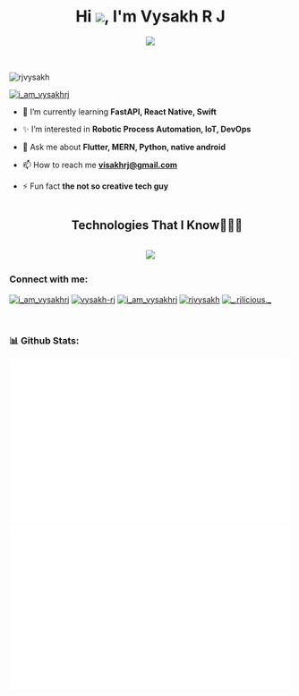 
<h1 align="center">Hi <img src="https://media.giphy.com/media/hvRJCLFzcasrR4ia7z/giphy.gif" width="25">, I'm Vysakh R J</h1>

<p align="center">
  <a href="https://github.com/DenverCoder1/readme-typing-svg"><img src="https://readme-typing-svg.herokuapp.com?font=Time+New+Roman&color=cyan&size=25&center=true&vCenter=true&width=600&height=100&lines=A+full+stack+developer+&hearts;++;An+AI/IoT+Enthusiast,;A+Flutter+Developer,;An+Active+Learner,;Love+to+learn+new+stuffs+&hearts"></a>
</p>

<br>

<p align="left"> <img src="https://komarev.com/ghpvc/?username=rjvysakh&label=Profile%20views&color=0e75b6&style=flat" alt="rjvysakh" /> </p>
<!-- 
<p align="left"> <a href="https://github.com/ryo-ma/github-profile-trophy"><img src="https://github-profile-trophy.vercel.app/?username=vysakhrj" alt="vysakhrj" /></a> </p> -->

<p align="left"> <a href="https://twitter.com/i_am_vysakhrj" target="blank"><img src="https://img.shields.io/twitter/follow/i_am_vysakhrj?logo=twitter&style=for-the-badge" alt="i_am_vysakhrj" /></a> </p>

- 🌱 I’m currently learning **FastAPI, React Native, Swift**

- ✨ I’m interested in **Robotic Process Automation, IoT, DevOps**

- 💬 Ask me about **Flutter, MERN, Python, native android**

- 📫 How to reach me **visakhrj@gmail.com**

- ⚡ Fun fact **the not so creative tech guy**

<div id="user-content-toc">
  <ul align="center">
    <summary><h2 style="display: inline-block">Technologies That I Know👨🏻‍💻</h2></summary>
  </ul>
</div>
<!--tech stack icons-->
<p align="center">
  <a href="https://skillicons.dev">
    <img src="https://skillicons.dev/icons?i=git,flutter,aws,css,docker,postgres,express,figma,firebase,redis,github,html,java,js,xd,md,materialui,nginx,mongodb,mysql,nextjs,nodejs,postman,py,react,redux,tailwind,ts,vscode,arduino&perline=14" />
  </a>
</p>

<h3 align="left">Connect with me:</h3>
<p align="left">
<a href="https://vysakh-rj.web.app" target="blank"><img align="center" src="https://vysakh-rj.web.app/10eb17d7a53788811ae5.png" alt="i_am_vysakhrj" height="30" width="40" /></a>
<a href="https://in.linkedin.com/in/vysakh-rj-85873814b" target="blank"><img align="center" src="https://raw.githubusercontent.com/rahuldkjain/github-profile-readme-generator/master/src/images/icons/Social/linked-in-alt.svg" alt="vysakh-rj" height="30" width="40" /></a>
<a href="https://twitter.com/i_am_vysakhrj" target="blank"><img align="center" src="https://raw.githubusercontent.com/rahuldkjain/github-profile-readme-generator/master/src/images/icons/Social/twitter.svg" alt="i_am_vysakhrj" height="30" width="40" /></a>
<a href="https://fb.com/rjvysakh" target="blank"><img align="center" src="https://raw.githubusercontent.com/rahuldkjain/github-profile-readme-generator/master/src/images/icons/Social/facebook.svg" alt="rjvysakh" height="30" width="40" /></a>
<a href="https://instagram.com/_.rjlicious._" target="blank"><img align="center" src="https://raw.githubusercontent.com/rahuldkjain/github-profile-readme-generator/master/src/images/icons/Social/instagram.svg" alt="_.rjlicious._" height="30" width="40" /></a>
</p>
 
 <br>
 <h3 align="left">📊 Github Stats:</h3>
<a href='https://github.com/rjvysakh/github-stats-transparent'>
  
![Stats Overview](https://raw.githubusercontent.com/rjvysakh/github-stats-transparent/output/generated/overview.svg)
![Most Used Languages](https://raw.githubusercontent.com/rjvysakh/github-stats-transparent/output/generated/languages.svg)

</a>

<br>
